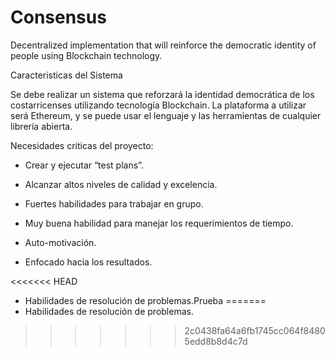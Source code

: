 # Consensus
Decentralized implementation that will reinforce the democratic identity of people using Blockchain technology.

Caracteristicas del Sistema

Se debe realizar un sistema que reforzará la identidad democrática de los costarricenses utilizando tecnología Blockchain. 
La plataforma a utilizar será Ethereum, y se puede usar el lenguaje y las herramientas de cualquier librería abierta.

Necesidades criticas del proyecto:

- Crear y ejecutar “test plans”.

- Alcanzar altos niveles de calidad y excelencia.

- Fuertes habilidades para trabajar en grupo.

- Muy buena habilidad para manejar los requerimientos de tiempo.

- Auto-motivación.

- Enfocado hacia los resultados.

<<<<<<< HEAD
- Habilidades de resolución de problemas.Prueba
=======
- Habilidades de resolución de problemas.


>>>>>>> 2c0438fa64a6fb1745cc064f84805edd8b8d4c7d
